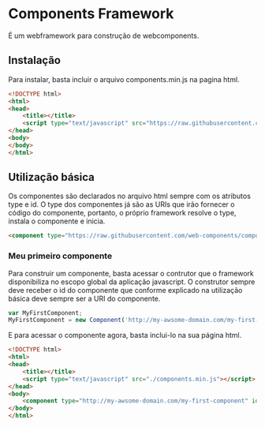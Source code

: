# Components Framework
É um webframework para construção de webcomponents.

## Instalação
Para instalar, basta incluir o arquivo components.min.js na pagina html.

```html
<!DOCTYPE html>
<html>
<head>
    <title></title>
    <script type="text/javascript" src="https://raw.githubusercontent.com/web-components/components/master/components.min.js"></script>
</head>
<body>
</body>
</html>
```

## Utilização básica
Os componentes são declarados no arquivo html sempre com os atributos type e id. O type dos componentes já são as URIs que irão fornecer o código do componente, portanto, o próprio framework resolve o type, instala o componente e inicia.

```html
<component type="https://raw.githubusercontent.com/web-components/components/master/examples/example1/timer.js" id="myTimer"></component>
```

### Meu primeiro componente
Para construir um componente, basta acessar o contrutor que o framework disponibiliza no escopo global da aplicação javascript. O construtor sempre deve receber o id do componente que conforme explicado na utilização básica deve sempre ser a URI do componente.

```js
var MyFirstComponent;
MyFirstComponent = new Component('http://my-awsome-domain.com/my-first-component');
```

E para acessar o componente agora, basta inclui-lo na sua página html.

```html
<!DOCTYPE html>
<html>
<head>
    <title></title>
    <script type="text/javascript" src="./components.min.js"></script>
</head>
<body>
    <component type="http://my-awsome-domain.com/my-first-component" id="myFirstComponentInstance"></component>
</body>
</html>
```

